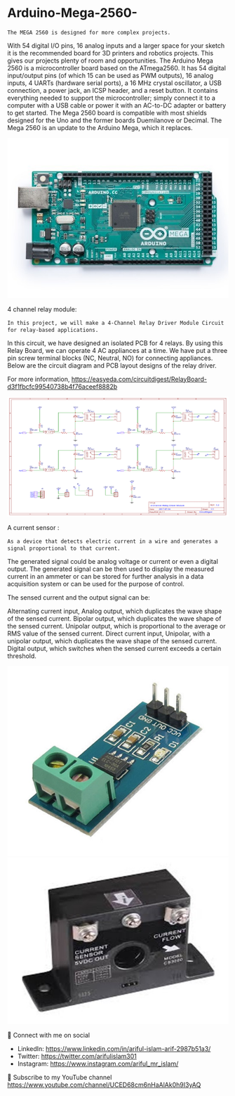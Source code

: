 # Arduino-Mega-2560-

	The MEGA 2560 is designed for more complex projects. 
  With 54 digital I/O pins, 16 analog inputs and a larger space for your sketch it is the recommended board for 3D printers and robotics projects. 
  This gives 	our projects plenty of room and opportunities. The Arduino Mega 2560 is a microcontroller board based 	on the ATmega2560. 
  It has 54 digital input/output pins (of which 15 can be used as PWM outputs), 16 	analog inputs, 4 UARTs (hardware serial ports), 
  a 16 MHz crystal oscillator, a USB connection, a power jack, 	an ICSP header, and a reset button. 
  It contains everything needed to support the microcontroller; simply 	connect it to a computer with a USB cable or power it with an AC-to-DC adapter or battery to get started.
  The Mega 2560 board is compatible with most shields designed for the Uno and the former boards 	Duemilanove or Decimal. The Mega 2560 is an update to the Arduino Mega, 
  which it replaces.
  
  <img src= "Picture1.jpg" width=600>
  
  4 channel relay module:
  
	In this project, we will make a 4-Channel Relay Driver Module Circuit for relay-based applications. 
  In this 	circuit, we have designed an isolated PCB for 4 relays. By using this Relay Board, 
  we can operate 4 AC 	appliances at a time. We have put a three pin screw terminal blocks (NC, Neutral, NO) for connecting 	appliances. 
  Below are the circuit diagram and PCB layout designs of the relay 	driver.
  
  For more information, https://easyeda.com/circuitdigest/RelayBoard-d3f1fbcfc99540738b4f76aceef8882b
  
  <img src= "Picture2.png" width=800>

  A current sensor :
  
	As a device that detects electric current in a wire and generates a signal proportional to that current. 
  The generated 	signal could be analog voltage or current or even a digital output. 
  The generated signal can be then used to display 	the measured current in an ammeter or can be stored for further analysis in a data acquisition system or 
  can be used 	for the purpose of control.
  
  The sensed current and the output signal can be:
  
  Alternating current input, 
  Analog output, which duplicates the wave shape of the sensed current.
  Bipolar output, which duplicates the wave shape of the sensed current.
  Unipolar output, which is proportional to the average or RMS value of the sensed current.
  Direct current input, 
  Unipolar, with a unipolar output, which duplicates the wave shape of the sensed current.
  Digital output, which switches when the sensed current exceeds a certain threshold.
  
   <img src= "Picture3.jpg" width=600>  <img src= "Picture4.jpg" width=600>
   
🚩 Connect with me on social
- LinkedIn: https://www.linkedin.com/in/ariful-islam-arif-2987b51a3/
- Twitter: https://twitter.com/arifulislam301
- Instagram: https://www.instagram.com/ariful_mr_islam/

🔔 Subscribe to my YouTube channel
https://www.youtube.com/channel/UCED68cm6nHaAlAk0h9I3yAQ
  
  
  
